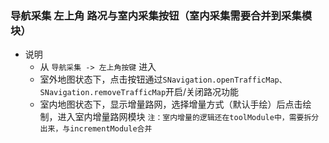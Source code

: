 ### 导航采集 左上角 路况与室内采集按钮（室内采集需要合并到采集模块）
* 说明
    - 从 `导航采集 -> 左上角按键` 进入
    - 室外地图状态下，点击按钮通过`SNavigation.openTrafficMap、SNavigation.removeTrafficMap`开启/关闭路况功能
    - 室内地图状态下，显示增量路网，选择增量方式（默认手绘）后点击绘制，进入室内增量路网模块
        `注：室内增量的逻辑还在toolModule中，需要拆分出来，与incrementModule合并`
